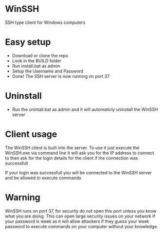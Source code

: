 # WinSSH
 SSH type client for Windows computers

# Easy setup
 - Download or clone the repo
 - Look in the BUILD folder
 - Run install.bat as admin
 - Setup the Username and Password
 - Done! The SSH server is now running on port 37

# Uninstall
 - Run the unintall.bat as admin and it will automaticly uninstall the WinSSH server

# Client usage
 The WinSSH client is built into the server. To use it just execute the WinSSH.exe via command line
 It will ask you for the IP address to connect to then ask for the login details for the client if the connection was successfull
 
 If your login was successfull you will be connected to the WinSSH server and be allowed to execute commands

# Warning
 WinSSH runs on port 37, for security do not open this port unless you know what you are doing.
 This can open large security issues on your network if your password is week as it will allow
 attackers if they guess your week password to execute commands on your computer without your
 knowledge.